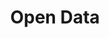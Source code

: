 ---
# This topic lives at
# https://digital.gov/topics/open-data

slug: "open-data"

# Topic Title
title: "Open Data"

# description — keep it short and clear
summary: ""


# Weight
weight: 2

# For more information on managing topics,
# see https://github.com/GSA/digitalgov.gov/wiki
---